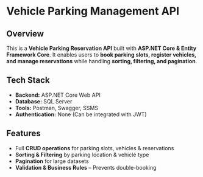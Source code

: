 # Vehicle Parking Management API  

##  Overview  
This is a **Vehicle Parking Reservation API** built with **ASP.NET Core & Entity Framework Core**. It enables users to **book parking slots, register vehicles, and manage reservations** while handling **sorting, filtering, and pagination**.

## Tech Stack  
- **Backend:** ASP.NET Core Web API  
- **Database:** SQL Server  
- **Tools:** Postman, Swagger, SSMS  
- **Authentication:** None (Can be integrated with JWT)  

##  Features  
- Full **CRUD operations** for parking slots, vehicles & reservations  
- **Sorting & Filtering** by parking location & vehicle type  
- **Pagination** for large datasets  
- **Validation & Business Rules** – Prevents double-booking  
